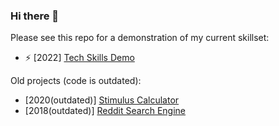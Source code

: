 ### Hi there 👋

Please see this repo for a demonstration of my current skillset:
- ⚡ [2022] [Tech Skills Demo](https://github.com/Voyager-Two/tech-skills-demo)

Old projects (code is outdated):
- [2020(outdated)] [Stimulus Calculator](https://github.com/Voyager-Two/stimulus.plus)
- [2018(outdated)] [Reddit Search Engine](https://github.com/Voyager-Two/gotrade.plus)
